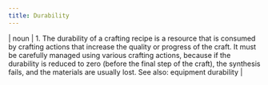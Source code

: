 ```yaml
---
title: Durability
---
```

| noun | 1.  	The durability of a crafting recipe is a resource that is consumed by crafting actions that increase the quality or progress of the craft. It must be carefully managed using various crafting actions, because if the durability is reduced to zero (before the final step of the craft), the synthesis fails, and the materials are usually lost. See also: equipment durability	|